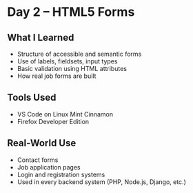 # Day 2 – HTML5 Forms

## What I Learned
- Structure of accessible and semantic forms
- Use of labels, fieldsets, input types
- Basic validation using HTML attributes
- How real job forms are built

## Tools Used
- VS Code on Linux Mint Cinnamon
- Firefox Developer Edition

## Real-World Use
- Contact forms
- Job application pages
- Login and registration systems
- Used in every backend system (PHP, Node.js, Django, etc.)

